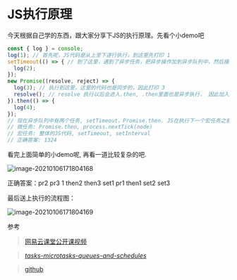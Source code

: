 ﻿# JS执行原理

今天根据自己学的东西，跟大家分享下JS的执行原理。先看个小demo吧

```javascript
const { log } = console;
log(1); // 首先呢，JS代码是从上至下逐行执行，到这里先打印 1
setTimeout(() => { // 到了这里，遇到了异步任务，把异步操作加到异步队列中，然后接着往下执行JS代码
  log(2);
});
new Promise((resolve, reject) => { 
  log(3); // 执行到这里，这里的代码也是同步的，因此打印 3
  resolve(); // resolve 执行以后会进入.then, .then里面也是异步执行， 因此加入异步队列，整个的JS代码第一次就执行完了
}).then(() => {
  log(4);
});
// 现在异步队列中有两个任务, setTimeout，Promise.then. JS在执行下一个宏任务之前会保证微任务队列为空，因此会先打印 4, 再打印 3
// 微任务: Promise.then, process.nextTick(node)
// 宏任务: 整体的JS代码, setTimeout, setInterval
// 正确答案: 1324
```

看完上面简单的小demo呢, 再看一道比较复杂的吧.

![image-20210106171804168](https://img2020.cnblogs.com/blog/2089555/202101/2089555-20210106174701502-2062917244.png)

正确答案：pr2 pr3 1 then2 then3 set1 pr1 then1 set2 set3

最后送上执行的流程图：

![image-20210106171804169](https://img2020.cnblogs.com/blog/2089555/202101/2089555-20210106174701043-1416802229.jpg)

参考

> [网易云课堂公开课视频](https://study.163.com/course/courseLearn.htm?courseId=1210407064)

> [*tasks-microtasks-queues-and-schedules*](*https://jakearchibald.com/2015/tasks-microtasks-queues-and-schedules*)

> [github](https://github.com/GitHub-lvzl/Blob)
